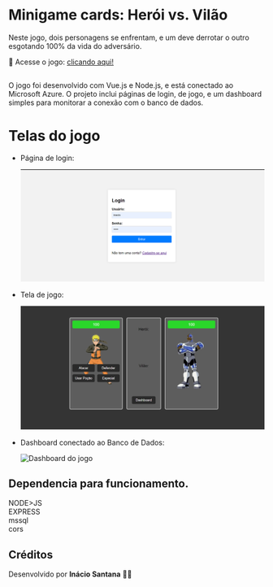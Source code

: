 # Minigame cards: Herói vs. Vilão

Neste jogo, dois personagens se enfrentam, e um deve derrotar o outro esgotando 100% da vida do adversário.

👾 Acesse o jogo: <a href="https://amazing-florentine-c41090.netlify.app/login.html">clicando aqui!</a>

##

O jogo foi desenvolvido com Vue.js e Node.js, e está conectado ao Microsoft Azure. O projeto inclui páginas de login, de jogo, e um dashboard simples para monitorar a conexão com o banco de dados.

# Telas do jogo

- Página de login:

  <img src="/img/login.png" alt="Página de login">

- Tela de jogo:

  <img src="/img/jogo.png" alt="Tela de jogo">

- Dashboard conectado ao Banco de Dados:

  <img src="/img/dash" alt="Dashboard do jogo">


## Dependencia para funcionamento.
NODE>JS  
EXPRESS   
mssql  
cors  

## Créditos

Desenvolvido por **Inácio Santana** 👩‍💻

##


